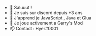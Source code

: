 - 👋 Saluuut !
- 👀 Je suis sur discord depuis +3 ans
- 🌱 J'apprend je JavaScript , Java et Glua
- 💞️ Je joue activement a Garry's Mod
- 📫 Contact : Hyer#0001

